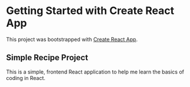 # Getting Started with Create React App

This project was bootstrapped with [Create React App](https://github.com/facebook/create-react-app).

## Simple Recipe Project
This is a simple, frontend React application to help me learn the basics of coding in React.
